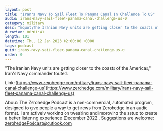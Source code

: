 ```yaml
---
layout: post
title: "Iran's Navy To Sail Fleet To Panama Canal In Challenge To US"
audio: irans-navy-sail-fleet-panama-canal-challenge-us-0
category: military
desc: "&quot;The Iranian Navy units are getting closer to the coasts of the Americas,&quot; Iran's Navy commander touted. "
duration: 00:01:41
length: 101
datetime: Thu, 12 Jan 2023 02:00:00 +0000
tags: podcast
guid: irans-navy-sail-fleet-panama-canal-challenge-us-0
order: 0
---
```

&quot;The Iranian Navy units are getting closer to the coasts of the Americas,&quot; Iran's Navy commander touted. 

Link: [https://www.zerohedge.com/military/irans-navy-sail-fleet-panama-canal-challenge-us](https://www.zerohedge.com/military/irans-navy-sail-fleet-panama-canal-challenge-us)

About: The Zerohedge Podcast is a non-commercial, automated program, designed to give people a way to get news from Zerohedge in an audio format.  I am actively working on tweaking and improving the setup to create a better listening experience (December 2022).  Suggestions are welcome: [zerohedgePodcast@outlook.com](mailto:zerohedgePodcast@outlook.com)